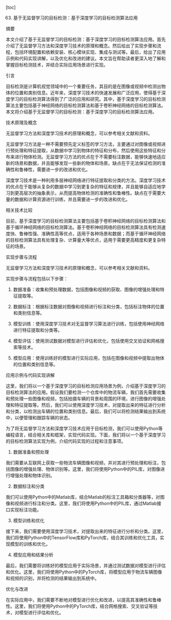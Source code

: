 
[toc]                    
                
                
63. 基于无监督学习的目标检测：基于深度学习的目标检测算法应用

摘要

本文介绍了基于无监督学习的目标检测：基于深度学习的目标检测算法应用。首先介绍了无监督学习方法和深度学习技术的原理和概念。然后给出了实现步骤和流程，包括环境配置和依赖安装、核心模块实现、集成与测试等。最后，给出了应用示例和代码实现讲解，以及优化和改进的建议。本文旨在帮助读者更深入地了解和掌握目标检测技术，并结合实际应用场景进行实现。

引言

目标检测是计算机视觉领域中的一个重要任务，其目的是在图像或视频中检测出物体的位置和类别信息。近年来，深度学习技术的快速发展和广泛应用，使得基于深度学习的目标检测算法得到了广泛的应用和研究。其中，基于深度学习的目标检测算法主要包括基于神经网络的目标检测算法和基于卷积神经网络的目标检测算法。本文将介绍基于无监督学习的目标检测：基于深度学习的目标检测算法应用。

技术原理及概念

无监督学习方法和深度学习技术的原理和概念，可以参考相关文献和资料。

无监督学习方法是一种不需要预先定义标签的学习方法，主要通过对图像或视频进行预处理和特征提取，从数据中学习到物体的特征和分布，然后使用这些特征和分布来进行物体检测。无监督学习方法的优点在于不需要标注数据，能够快速地适应新的场景和数据，并且能够发现一些新的物体和场景。缺点在于无法保证检测的准确性和鲁棒性，需要进一步的改进和优化。

深度学习技术是一种利用多层神经网络进行特征提取和分类的方法。深度学习技术的优点在于能够从复杂的数据中学习到更复杂的特征和规律，并且能够自适应地学习到更高层次的抽象表示，从而提高物体检测的准确性和鲁棒性。缺点在于需要大量的数据和计算资源进行训练，并且需要进一步的改进和优化。

相关技术比较

目前，基于深度学习的目标检测算法主要包括基于卷积神经网络的目标检测算法和基于循环神经网络的目标检测算法。基于卷积神经网络的目标检测算法具有检测速度快、鲁棒性强、准确性高等优点，适用于各种场景和数据；而基于循环神经网络的目标检测算法具有处理复杂、计算量大等优点，适用于需要更高精度和更复杂特征的场景。

实现步骤与流程

无监督学习方法和深度学习技术的原理和概念，可以参考相关文献和资料。

实现步骤与流程包括以下步骤：

1. 数据准备：收集和预处理数据，包括图像和视频的获取、图像的增强处理和特征提取等。

2. 数据标注：根据标注数据对图像和视频进行标注和分类，包括标注物体的位置和类别信息等。

3. 模型训练：使用深度学习技术对无监督学习算法进行训练，包括使用神经网络进行特征提取和分类等。

4. 模型评估：使用测试数据对模型进行评估和优化，包括使用交叉验证和网格搜索等技术。

5. 模型应用：使用训练好的模型进行实际应用，包括在图像和视频中提取出物体的位置和类别信息等。

应用示例与代码实现讲解

这里，我们将以一个基于深度学习的目标检测应用场景为例，介绍基于深度学习的目标检测算法的应用。假设我们要检测一个仓库中的物流车辆，我们首先需要收集和预处理一些图像和视频，包括拍摄车辆的背景和周围的环境，进行图像的增强处理和特征提取等。然后，我们可以使用深度学习技术，对提取出来的特征进行分析和分类，以检测出车辆的位置和类别信息。最后，我们可以将检测结果输出到系统中，以便管理和跟踪车辆的状态。

为了将无监督学习方法和深度学习技术应用于目标检测，我们可以使用Python等编程语言，结合相关库和框架，实现代码实现。下面，我们将以一个基于深度学习的目标检测算法实现为例，介绍代码实现的过程和注意事项。

1. 数据准备和预处理

我们需要从互联网上获取一些物流车辆图像和视频，并对其进行预处理和标注，包括图像的增强处理、物体识别等。这里，我们将使用Python中的PIL库，对图像进行增强处理和物体识别。

2. 数据标注和分类

我们可以使用Python中的Matlab库，结合Matlab的标注工具箱和分类器等，对图像和视频进行标注和分类。这里，我们将使用Python中的PIL库，通过Matlab接口实现标注功能。

3. 模型训练和优化

接下来，我们需要使用深度学习技术，对提取出来的特征进行分析和分类。这里，我们将使用Python中的TensorFlow库和PyTorch库，结合其训练和优化工具，实现模型的训练和优化。

4. 模型应用和结果分析

最后，我们需要将训练好的模型应用于实际场景，并通过测试数据对模型进行评估和优化。这里，我们将使用Python中的PyTorch库，将模型应用于物流车辆图像和视频的识别，并将检测的结果输出到系统中。

优化与改进

在实际应用中，我们需要不断地对模型进行优化和改进，以提高其准确性和鲁棒性。这里，我们将使用Python中的PyTorch库，结合网格搜索、交叉验证等技术，对模型进行评估和优化。

